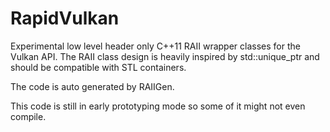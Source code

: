 # RapidVulkan
Experimental low level header only C++11 RAII wrapper classes for the Vulkan API. 
The RAII class design is heavily inspired by std::unique_ptr and should be compatible with STL containers.

The code is auto generated by RAIIGen.

This code is still in early prototyping mode so some of it might not even compile.
